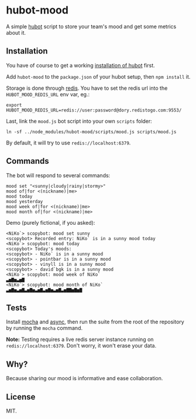 # hubot-mood

A simple [hubot](http://hubot.github.com/) script to store your team's mood and get some metrics about it.

## Installation

You have of course to get a working [installation of hubot](https://github.com/github/hubot/blob/master/src/templates/README.md#readme) first.

Add `hubot-mood` to the `package.json` of your hubot setup, then `npm install` it.

Storage is done through [redis](http://redis.io/). You have to set the redis url into the `HUBOT_MOOD_REDIS_URL` env var, eg.:

```
export HUBOT_MOOD_REDIS_URL=redis://user:password@dory.redistogo.com:9553/
```

Last, link the `mood.js` bot script into your own `scripts` folder:

```
ln -sf ../node_modules/hubot-mood/scripts/mood.js scripts/mood.js
```

By default, it will try to use `redis://localhost:6379`.

## Commands

The bot will respond to several commands:

```
mood set "<sunny|cloudy|rainy|stormy>"
mood of|for <(nickname)|me>
mood today
mood yesterday
mood week of|for <(nickname)|me>
mood month of|for <(nickname)|me>
```

Demo (purely fictional, if you asked):

```
<NiKo`> scopybot: mood set sunny
<scopybot> Recorded entry: NiKo` is in a sunny mood today
<NiKo`> scopybot: mood today
<scopybot> Today's moods:
<scopybot> - NiKo` is in a sunny mood
<scopybot> - pointbar is in a sunny mood
<scopybot> - vinyll is in a sunny mood
<scopybot> - david`bgk is in a sunny mood
<NiKo`> scopybot: mood week of NiKo`
▃▅▇▅▃▅▇
<NiKo`> scopybot: mood month of NiKo`
▃▅▇▅▃▅▇▃▅▇▅▃▅▇▃▅▇▅▃▅▇▃▅▇▇▅▇▅▇
```

## Tests

Install [mocha](http://visionmedia.github.com/mocha/) and [async](https://github.com/caolan/async), then run the suite from the root of the repository by running the `mocha` command.

**Note:** Testing requires a live redis server instance running on `redis://localhost:6379`. Don't worry, it won't erase your data.

## Why?

Because sharing our mood is informative and ease collaboration.

## License

MIT.
